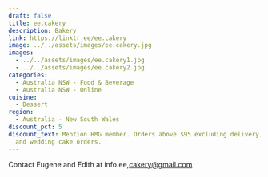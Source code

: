 ```yaml
---
draft: false
title: ee.cakery
description: Bakery
link: https://linktr.ee/ee.cakery
image: ../../assets/images/ee.cakery.jpg
images:
  - ../../assets/images/ee.cakery1.jpg
  - ../../assets/images/ee.cakery2.jpg
categories:
  - Australia NSW - Food & Beverage
  - Australia NSW - Online
cuisine:
  - Dessert
region:
  - Australia - New South Wales
discount_pct: 5
discount_text: Mention HMG member. Orders above $95 excluding delivery, set up
  and wedding cake orders.
---
```


Contact Eugene and Edith at info.ee,cakery@gmail.com
